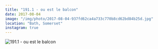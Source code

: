 ```yaml
---
title: "191.1 - ou est le balcon"
date: 2017-08-04
image: "/img/photo/2017-08-04-937fd62ca4a733c770b8cd62bd84b25d.jpg"
location: "Bath, Somerset"
instagram: true
---
```


![191.1 - ou est le balcon](/img/photo/2017-08-04-937fd62ca4a733c770b8cd62bd84b25d.jpg)
